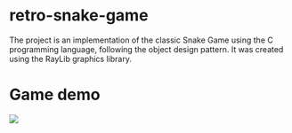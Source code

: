 # retro-snake-game
The project is an implementation of the classic Snake Game using the C programming language, following the object design pattern. It was created using the RayLib graphics library.

# Game demo
![](https://github.com/khaledmust/retro-snake-game/blob/main/output.gif)

